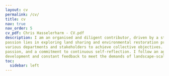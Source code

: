 ```yaml
---
layout: cv
permalink: /cv/
title: cv
nav: true
nav_order: 5
cv_pdf: Chris Hasselerharm - CV.pdf
description: I am an organised and diligent contributor, driven by a strong work ethic and a penchant for creative thinking. My
passion lies in exploring land sharing and environmental restoration practices. I excel in leading and collaborating with
various departments and stakeholders to achieve collective objectives. My approach to work emphasizes adaptability,
passion, and a commitment to continuous self-reflection. I follow an agile project management style, facilitating rapid
development and constant feedback to meet the demands of landscape-scale projects.
toc:
  sidebar: left
---
```

